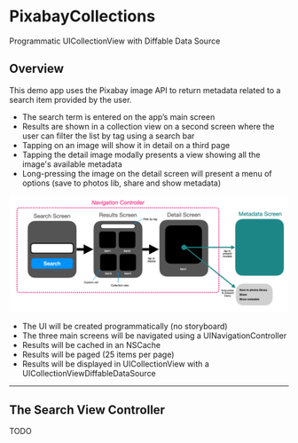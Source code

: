 # PixabayCollections

Programmatic UICollectionView with Diffable Data Source

## Overview

This demo app uses the Pixabay image API to return metadata related to a search item provided by the user.

* The search term is entered on the app’s main screen
* Results are shown in a collection view on a second screen where the user can filter the list by tag using a search bar
* Tapping on an image will show it in detail on a third page
* Tapping the detail image modally presents a view showing all the image's available metadata
* Long-pressing the image on the detail screen will present a menu of options (save to photos lib, share and show metadata)

![](./readme-assets/img1.jpg)

* The UI will be created programmatically (no storyboard)
* The three main screens will be navigated using a UINavigationController
* Results will be cached in an NSCache
* Results will be paged (25 items per page)
* Results will be displayed in UICollectionView with a UICollectionViewDiffableDataSource

___

## The Search View Controller

TODO
